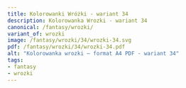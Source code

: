 ```yaml
---
title: Kolorowanki Wróżki - wariant 34
description: Kolorowanka Wrozki - wariant 34
canonical: /fantasy/wrozki/
variant_of: wrozki
image: /fantasy/wrozki/34/wrozki-34.svg
pdf: /fantasy/wrozki/34/wrozki-34.pdf
alt: "Kolorowanka wrozki – format A4 PDF - wariant 34"
tags:
- fantasy
- wrozki
---
```

